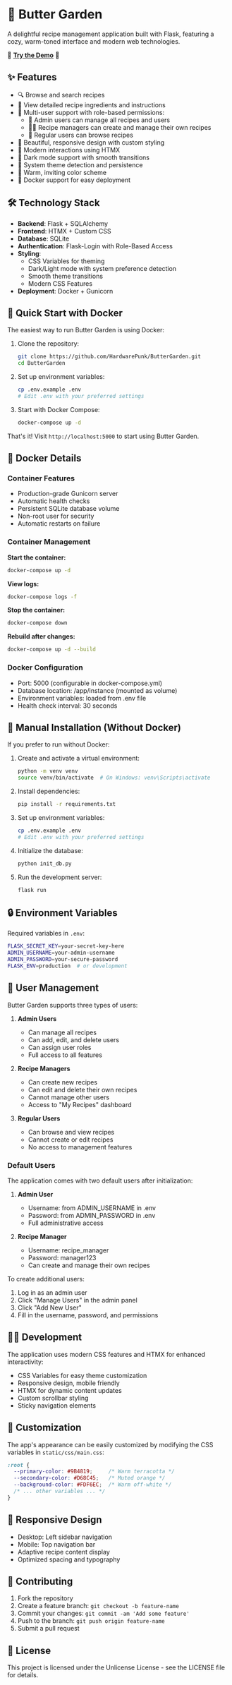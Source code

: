 # 🧁 Butter Garden

A delightful recipe management application built with Flask, featuring a cozy, warm-toned interface and modern web technologies.

🌟 **[Try the Demo](https://garden.hex.lgbt)** 🌟

## ✨ Features

- 🔍 Browse and search recipes
- 📝 View detailed recipe ingredients and instructions
- 👥 Multi-user support with role-based permissions:
  - 👑 Admin users can manage all recipes and users
  - 👩‍🍳 Recipe managers can create and manage their own recipes
  - 👀 Regular users can browse recipes
- 🎨 Beautiful, responsive design with custom styling
- 🚀 Modern interactions using HTMX
- 🌙 Dark mode support with smooth transitions
- 🎯 System theme detection and persistence
- 🌟 Warm, inviting color scheme
- 🐳 Docker support for easy deployment

## 🛠️ Technology Stack

- **Backend**: Flask + SQLAlchemy
- **Frontend**: HTMX + Custom CSS
- **Database**: SQLite
- **Authentication**: Flask-Login with Role-Based Access
- **Styling**: 
  - CSS Variables for theming
  - Dark/Light mode with system preference detection
  - Smooth theme transitions
  - Modern CSS Features
- **Deployment**: Docker + Gunicorn

## 🚀 Quick Start with Docker

The easiest way to run Butter Garden is using Docker:

1. Clone the repository:
   ```bash
   git clone https://github.com/HardwarePunk/ButterGarden.git
   cd ButterGarden
   ```

2. Set up environment variables:
   ```bash
   cp .env.example .env
   # Edit .env with your preferred settings
   ```

3. Start with Docker Compose:
   ```bash
   docker-compose up -d
   ```

That's it! Visit `http://localhost:5000` to start using Butter Garden.

## 🐳 Docker Details

### Container Features
- Production-grade Gunicorn server
- Automatic health checks
- Persistent SQLite database volume
- Non-root user for security
- Automatic restarts on failure

### Container Management

**Start the container:**
```bash
docker-compose up -d
```

**View logs:**
```bash
docker-compose logs -f
```

**Stop the container:**
```bash
docker-compose down
```

**Rebuild after changes:**
```bash
docker-compose up -d --build
```

### Docker Configuration
- Port: 5000 (configurable in docker-compose.yml)
- Database location: /app/instance (mounted as volume)
- Environment variables: loaded from .env file
- Health check interval: 30 seconds

## 📝 Manual Installation (Without Docker)

If you prefer to run without Docker:

1. Create and activate a virtual environment:
   ```bash
   python -m venv venv
   source venv/bin/activate  # On Windows: venv\Scripts\activate
   ```

2. Install dependencies:
   ```bash
   pip install -r requirements.txt
   ```

3. Set up environment variables:
   ```bash
   cp .env.example .env
   # Edit .env with your preferred settings
   ```

4. Initialize the database:
   ```bash
   python init_db.py
   ```

5. Run the development server:
   ```bash
   flask run
   ```

## 🔒 Environment Variables

Required variables in `.env`:
```bash
FLASK_SECRET_KEY=your-secret-key-here
ADMIN_USERNAME=your-admin-username
ADMIN_PASSWORD=your-secure-password
FLASK_ENV=production  # or development
```

## 👥 User Management

Butter Garden supports three types of users:

1. **Admin Users**
   - Can manage all recipes
   - Can add, edit, and delete users
   - Can assign user roles
   - Full access to all features

2. **Recipe Managers**
   - Can create new recipes
   - Can edit and delete their own recipes
   - Cannot manage other users
   - Access to "My Recipes" dashboard

3. **Regular Users**
   - Can browse and view recipes
   - Cannot create or edit recipes
   - No access to management features

### Default Users

The application comes with two default users after initialization:

1. **Admin User**
   - Username: from ADMIN_USERNAME in .env
   - Password: from ADMIN_PASSWORD in .env
   - Full administrative access

2. **Recipe Manager**
   - Username: recipe_manager
   - Password: manager123
   - Can create and manage their own recipes

To create additional users:
1. Log in as an admin user
2. Click "Manage Users" in the admin panel
3. Click "Add New User"
4. Fill in the username, password, and permissions

## 👩‍💻 Development

The application uses modern CSS features and HTMX for enhanced interactivity:
- CSS Variables for easy theme customization
- Responsive design, mobile friendly
- HTMX for dynamic content updates
- Custom scrollbar styling
- Sticky navigation elements

## 🎨 Customization

The app's appearance can be easily customized by modifying the CSS variables in `static/css/main.css`:

```css
:root {
  --primary-color: #9B4819;     /* Warm terracotta */
  --secondary-color: #D68C45;   /* Muted orange */
  --background-color: #FDF6EC;  /* Warm off-white */
  /* ... other variables ... */
}
```

## 📱 Responsive Design

- Desktop: Left sidebar navigation
- Mobile: Top navigation bar
- Adaptive recipe content display
- Optimized spacing and typography

## 🤝 Contributing

1. Fork the repository
2. Create a feature branch: `git checkout -b feature-name`
3. Commit your changes: `git commit -am 'Add some feature'`
4. Push to the branch: `git push origin feature-name`
5. Submit a pull request

## 📝 License

This project is licensed under the Unlicense License - see the LICENSE file for details.
